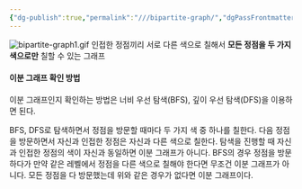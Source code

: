 ```yaml
---
{"dg-publish":true,"permalink":"///bipartite-graph/","dgPassFrontmatter":true}
---
```



![bipartite-graph1.gif](/img/user/첨부파일/bipartite-graph1.gif)
인접한 정점끼리 서로 다른 색으로 칠해서 **모든 정점을 두 가지 색으로만** 칠할 수 있는 그래프

#### 이분 그래프 확인 방법
이분 그래프인지 확인하는 방법은 너비 우선 탐색(BFS), 깊이 우선 탐색(DFS)을 이용하면 된다.

BFS, DFS로 탐색하면서 정점을 방문할 때마다 두 가지 색 중 하나를 칠한다.
다음 정점을 방문하면서 자신과 인접한 정점은 자신과 다른 색으로 칠한다.
탐색을 진행할 때 자신과 인접한 정점의 색이 자신과 동일하면 이분 그래프가 아니다.
BFS의 경우 정점을 방문하다가 만약 같은 레벨에서 정점을 다른 색으로 칠해야 한다면 무조건 이분 그래프가 아니다.
모든 정점을 다 방문했는데 위와 같은 경우가 없다면 이분 그래프이다.